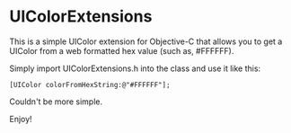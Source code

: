 UIColorExtensions
=================

This is a simple UIColor extension for Objective-C that allows you to get a UIColor from a web formatted hex value (such as, #FFFFFF).

Simply import UIColorExtensions.h into the class and use it like this:

```objc
[UIColor colorFromHexString:@"#FFFFFF"];
```

Couldn't be more simple.

Enjoy!
